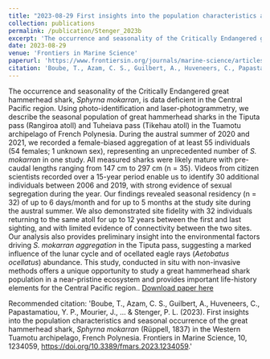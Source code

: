 ```yaml
---
title: "2023-08-29 First insights into the population characteristics and seasonal occurrence of the great hammerhead shark, <i>Sphyrna mokarran</i> (Rüppell, 1837) in the Western Tuamotu archipelago, French Polynesia."
collection: publications
permalink: /publication/Stenger_2023b
excerpt: 'The occurrence and seasonality of the Critically Endangered great hammerhead shark, <i>Sphyrna mokarran</i>, is data deficient in the Central Pacific region. Using photo-identification and laser-photogrammetry, we describe the seasonal population of great hammerhead sharks in the Tiputa pass (Rangiroa atoll) and Tuheiava pass (Tikehau atoll) in the Tuamotu archipelago of French Polynesia. During the austral summer of 2020 and 2021, we recorded a female-biased aggregation of at least 55 individuals (54 females; 1 unknown sex), representing an unprecedented number of <i>S. mokarran</i> in one study. All measured sharks were likely mature with pre-caudal lengths ranging from 147 cm to 297 cm (n = 35). Videos from citizen scientists recorded over a 15-year period enable us to identify 30 additional individuals between 2006 and 2019, with strong evidence of sexual segregation during the year. Our findings revealed seasonal residency (n = 32) of up to 6 days/month and for up to 5 months at the study site during the austral summer. We also demonstrated site fidelity with 32 individuals returning to the same atoll for up to 12 years between the first and last sighting, and with limited evidence of connectivity between the two sites. Our analysis also provides preliminary insight into the environmental factors driving <i>S. mokarran aggregation</i> in the Tiputa pass, suggesting a marked influence of the lunar cycle and of ocellated eagle rays (<i>Aetobatus ocellatus</i>) abundance. This study, conducted in situ with non-invasive methods offers a unique opportunity to study a great hammerhead shark population in a near-pristine ecosystem and provides important life-history elements for the Central Pacific region.'
date: 2023-08-29
venue: 'Frontiers in Marine Science'
paperurl: 'https://www.frontiersin.org/journals/marine-science/articles/10.3389/fmars.2023.1234059/full'
citation: 'Boube, T., Azam, C. S., Guilbert, A., Huveneers, C., Papastamatiou, Y. P., Mourier, J., ... & Stenger, P. L. (2023). First insights into the population characteristics and seasonal occurrence of the great hammerhead shark, <i>Sphyrna mokarran</i> (Rüppell, 1837) in the Western Tuamotu archipelago, French Polynesia. Frontiers in Marine Science, 10, 1234059, https://doi.org/10.3389/fmars.2023.1234059.'
---
```

The occurrence and seasonality of the Critically Endangered great hammerhead shark, <i>Sphyrna mokarran</i>, is data deficient in the Central Pacific region. Using photo-identification and laser-photogrammetry, we describe the seasonal population of great hammerhead sharks in the Tiputa pass (Rangiroa atoll) and Tuheiava pass (Tikehau atoll) in the Tuamotu archipelago of French Polynesia. During the austral summer of 2020 and 2021, we recorded a female-biased aggregation of at least 55 individuals (54 females; 1 unknown sex), representing an unprecedented number of <i>S. mokarran</i> in one study. All measured sharks were likely mature with pre-caudal lengths ranging from 147 cm to 297 cm (n = 35). Videos from citizen scientists recorded over a 15-year period enable us to identify 30 additional individuals between 2006 and 2019, with strong evidence of sexual segregation during the year. Our findings revealed seasonal residency (n = 32) of up to 6 days/month and for up to 5 months at the study site during the austral summer. We also demonstrated site fidelity with 32 individuals returning to the same atoll for up to 12 years between the first and last sighting, and with limited evidence of connectivity between the two sites. Our analysis also provides preliminary insight into the environmental factors driving <i>S. mokarran aggregation</i> in the Tiputa pass, suggesting a marked influence of the lunar cycle and of ocellated eagle rays (<i>Aetobatus ocellatus</i>) abundance. This study, conducted in situ with non-invasive methods offers a unique opportunity to study a great hammerhead shark population in a near-pristine ecosystem and provides important life-history elements for the Central Pacific region..
[Download paper here](https://www.frontiersin.org/journals/marine-science/articles/10.3389/fmars.2023.1234059/full)

Recommended citation: 'Boube, T., Azam, C. S., Guilbert, A., Huveneers, C., Papastamatiou, Y. P., Mourier, J., ... & Stenger, P. L. (2023). First insights into the population characteristics and seasonal occurrence of the great hammerhead shark, <i>Sphyrna mokarran</i> (Rüppell, 1837) in the Western Tuamotu archipelago, French Polynesia. Frontiers in Marine Science, 10, 1234059, https://doi.org/10.3389/fmars.2023.1234059.'


